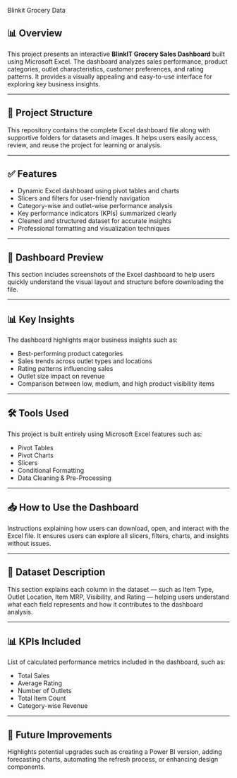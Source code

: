 Blinkit Grocery Data

## **📊 Overview**

This project presents an interactive **BlinkIT Grocery Sales Dashboard** built using Microsoft Excel.
The dashboard analyzes sales performance, product categories, outlet characteristics, customer preferences, and rating patterns. It provides a visually appealing and easy-to-use interface for exploring key business insights.

---

## **📁 Project Structure**

This repository contains the complete Excel dashboard file along with supportive folders for datasets and images. It helps users easily access, review, and reuse the project for learning or analysis.

---

## **✅ Features**

* Dynamic Excel dashboard using pivot tables and charts
* Slicers and filters for user-friendly navigation
* Category-wise and outlet-wise performance analysis
* Key performance indicators (KPIs) summarized clearly
* Cleaned and structured dataset for accurate insights
* Professional formatting and visualization techniques

---

## **📐 Dashboard Preview**

This section includes screenshots of the Excel dashboard to help users quickly understand the visual layout and structure before downloading the file.

---

## **📊 Key Insights**

The dashboard highlights major business insights such as:

* Best-performing product categories
* Sales trends across outlet types and locations
* Rating patterns influencing sales
* Outlet size impact on revenue
* Comparison between low, medium, and high product visibility items

---

## **🛠️ Tools Used**

This project is built entirely using Microsoft Excel features such as:

* Pivot Tables
* Pivot Charts
* Slicers
* Conditional Formatting
* Data Cleaning & Pre-Processing

---

## **📥 How to Use the Dashboard**

Instructions explaining how users can download, open, and interact with the Excel file.
It ensures users can explore all slicers, filters, charts, and insights without issues.

---

## **📂 Dataset Description**

This section explains each column in the dataset — such as Item Type, Outlet Location, Item MRP, Visibility, and Rating — helping users understand what each field represents and how it contributes to the dashboard analysis.

---

## **📊 KPIs Included**

List of calculated performance metrics included in the dashboard, such as:

* Total Sales
* Average Rating
* Number of Outlets
* Total Item Count
* Category-wise Revenue

---

## **🚀 Future Improvements**

Highlights potential upgrades such as creating a Power BI version, adding forecasting charts, automating the refresh process, or enhancing design components.

